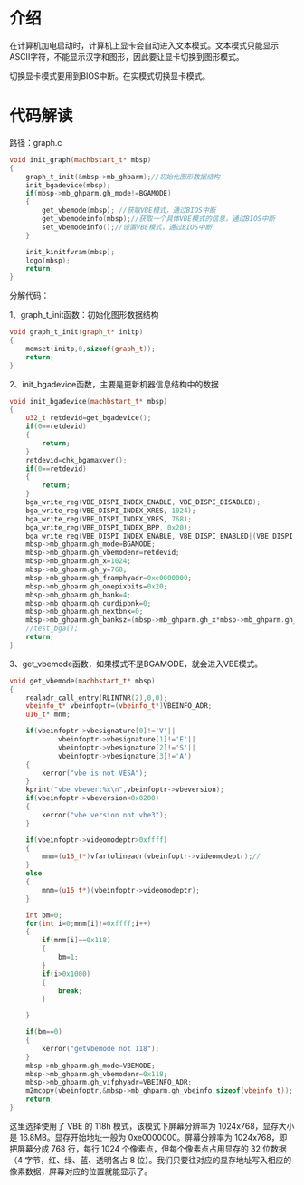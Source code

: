 # 介绍

在计算机加电启动时，计算机上显卡会自动进入文本模式。文本模式只能显示ASCII字符，不能显示汉字和图形，因此要让显卡切换到图形模式。

切换显卡模式要用到BIOS中断。在实模式切换显卡模式。

# 代码解读

路径：graph.c

```C++
void init_graph(machbstart_t* mbsp)
{
    graph_t_init(&mbsp->mb_ghparm);//初始化图形数据结构
    init_bgadevice(mbsp);
    if(mbsp->mb_ghparm.gh_mode!=BGAMODE)
    {
        get_vbemode(mbsp); //获取VBE模式，通过BIOS中断
        get_vbemodeinfo(mbsp);//获取一个具体VBE模式的信息，通过BIOS中断
        set_vbemodeinfo();//设置VBE模式，通过BIOS中断
    }

    init_kinitfvram(mbsp);
    logo(mbsp);
    return;
}
```

分解代码：

1、graph_t_init函数：初始化图形数据结构

```C++
void graph_t_init(graph_t* initp)
{
    memset(initp,0,sizeof(graph_t));
    return;
}
```

2、init_bgadevice函数，主要是更新机器信息结构中的数据

```C++
void init_bgadevice(machbstart_t* mbsp)
{
    u32_t retdevid=get_bgadevice();
    if(0==retdevid)
    {
        return;
    }
    retdevid=chk_bgamaxver();
    if(0==retdevid)
    {
        return;
    }
    bga_write_reg(VBE_DISPI_INDEX_ENABLE, VBE_DISPI_DISABLED);
    bga_write_reg(VBE_DISPI_INDEX_XRES, 1024);
    bga_write_reg(VBE_DISPI_INDEX_YRES, 768);
    bga_write_reg(VBE_DISPI_INDEX_BPP, 0x20);
    bga_write_reg(VBE_DISPI_INDEX_ENABLE, VBE_DISPI_ENABLED|(VBE_DISPI_LFB_ENABLED)); 
    mbsp->mb_ghparm.gh_mode=BGAMODE;
    mbsp->mb_ghparm.gh_vbemodenr=retdevid;
    mbsp->mb_ghparm.gh_x=1024;
    mbsp->mb_ghparm.gh_y=768;
    mbsp->mb_ghparm.gh_framphyadr=0xe0000000;
    mbsp->mb_ghparm.gh_onepixbits=0x20;
    mbsp->mb_ghparm.gh_bank=4;
    mbsp->mb_ghparm.gh_curdipbnk=0;
    mbsp->mb_ghparm.gh_nextbnk=0;
    mbsp->mb_ghparm.gh_banksz=(mbsp->mb_ghparm.gh_x*mbsp->mb_ghparm.gh_x*4);
    //test_bga();
    return;
}
```

3、get_vbemode函数，如果模式不是BGAMODE，就会进入VBE模式。

```C++
void get_vbemode(machbstart_t* mbsp)
{
    realadr_call_entry(RLINTNR(2),0,0);
    vbeinfo_t* vbeinfoptr=(vbeinfo_t*)VBEINFO_ADR;
    u16_t* mnm;

    if(vbeinfoptr->vbesignature[0]!='V'||
            vbeinfoptr->vbesignature[1]!='E'||
            vbeinfoptr->vbesignature[2]!='S'||
            vbeinfoptr->vbesignature[3]!='A')
    {
        kerror("vbe is not VESA");
    }
    kprint("vbe vbever:%x\n",vbeinfoptr->vbeversion);
    if(vbeinfoptr->vbeversion<0x0200)
    {
        kerror("vbe version not vbe3");
    }

    if(vbeinfoptr->videomodeptr>0xffff)
    {
        mnm=(u16_t*)vfartolineadr(vbeinfoptr->videomodeptr);//
    }
    else
    {
        mnm=(u16_t*)(vbeinfoptr->videomodeptr);
    }

    int bm=0;
    for(int i=0;mnm[i]!=0xffff;i++)
    {
        if(mnm[i]==0x118)
        {
            bm=1;
        }
        if(i>0x1000)
        {
            break;
        }

    }

    if(bm==0)
    {
        kerror("getvbemode not 118");
    }
    mbsp->mb_ghparm.gh_mode=VBEMODE;
    mbsp->mb_ghparm.gh_vbemodenr=0x118;
    mbsp->mb_ghparm.gh_vifphyadr=VBEINFO_ADR;
    m2mcopy(vbeinfoptr,&mbsp->mb_ghparm.gh_vbeinfo,sizeof(vbeinfo_t));
    return;
}
```

这里选择使用了 VBE 的 118h 模式，该模式下屏幕分辨率为 1024x768，显存大小是 16.8MB。显存开始地址一般为 0xe0000000。屏幕分辨率为 1024x768，即把屏幕分成 768 行，每行 1024 个像素点，但每个像素点占用显存的 32 位数据（4 字节，红、绿、蓝、透明各占 8 位）。我们只要往对应的显存地址写入相应的像素数据，屏幕对应的位置就能显示了。